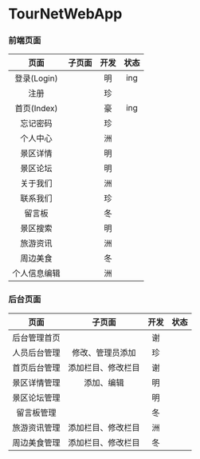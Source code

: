 # TourNetWebApp
### 前端页面
| 页面 | 子页面 | 开发 | 状态 |
| :-: | :-: | :-: | :-: |
| 登录(Login) |  | 明 | ing |
| 注册 |  | 珍 |  |
| 首页(Index) |  | 豪 | ing |
| 忘记密码 |  | 珍 |  |
| 个人中心 |  | 洲 |  |
| 景区详情 |  | 明 |  |
| 景区论坛 |  | 明 |  |
| 关于我们 |  | 洲 |  |
| 联系我们 |  | 珍 |  |
| 留言板 |  | 冬 |  |
| 景区搜索 |  | 明 |  |
| 旅游资讯 |  | 洲 |  |
| 周边美食 |  | 冬 |  |
| 个人信息编辑 |  | 洲 |  |
### 后台页面
| 页面 | 子页面 | 开发 | 状态 |
| :-: | :-: | :-: | :-: |
| 后台管理首页 |  | 谢 |  |
| 人员后台管理 | 修改、管理员添加 | 珍 |  |
| 首页后台管理 | 添加栏目、修改栏目 | 谢 |  |
| 景区详情管理 | 添加、编辑 | 明 |  |
| 景区论坛管理 |  | 明 |  |
| 留言板管理 |  | 冬 |  |
| 旅游资讯管理 | 添加栏目、修改栏目 | 洲 |  |
| 周边美食管理 | 添加栏目、修改栏目 | 冬 |  |
